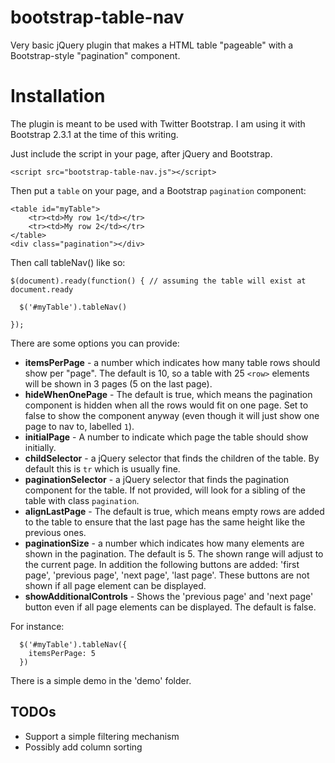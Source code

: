 bootstrap-table-nav
===================

Very basic jQuery plugin that makes a HTML table "pageable" with a Bootstrap-style "pagination" component.

# Installation

The plugin is meant to be used with Twitter Bootstrap. I am using it with Bootstrap 2.3.1 at the time of this writing.

Just include the script in your page, after jQuery and Bootstrap.

```
<script src="bootstrap-table-nav.js"></script>
```

Then put a `table` on your page, and a Bootstrap `pagination` component:
```
<table id="myTable">
	<tr><td>My row 1</td></tr>
	<tr><td>My row 2</td></tr>
</table>
<div class="pagination"></div>
```

Then call tableNav() like so:
```
$(document).ready(function() { // assuming the table will exist at document.ready

  $('#myTable').tableNav()

});
```

There are some options you can provide:
* **itemsPerPage** - a number which indicates how many table rows should show per "page". The default is 10, so a table with 25 `<row>` elements will be shown in 3 pages (5 on the last page).
* **hideWhenOnePage** - The default is true, which means the pagination component is hidden when all the rows would fit on one page. Set to false to show the component anyway (even though it will just show one page to nav to, labelled `1`).
* **initialPage** - A number to indicate which page the table should show initially.
* **childSelector** - a jQuery selector that finds the children of the table. By default this is `tr` which is usually fine.
* **paginationSelector** - a jQuery selector that finds the pagination component for the table. If not provided, will look for a sibling of the table with class `pagination`.
* **alignLastPage** - The default is true, which means empty rows are added to the table to ensure that the last page has the same height like the previous ones.
* **paginationSize** - a number which indicates how many elements are shown in the pagination. The default is 5. The shown range will adjust to the current page. In addition the following buttons are added: 'first page', 'previous page', 'next page', 'last page'. These buttons are not shown if all page element can be displayed.
* **showAdditionalControls** - Shows the 'previous page' and 'next page' button even if all page elements can be displayed. The default is false.

For instance:
```
  $('#myTable').tableNav({
  	itemsPerPage: 5
  })
```
There is a simple demo in the 'demo' folder.

## TODOs

* Support a simple filtering mechanism
* Possibly add column sorting
